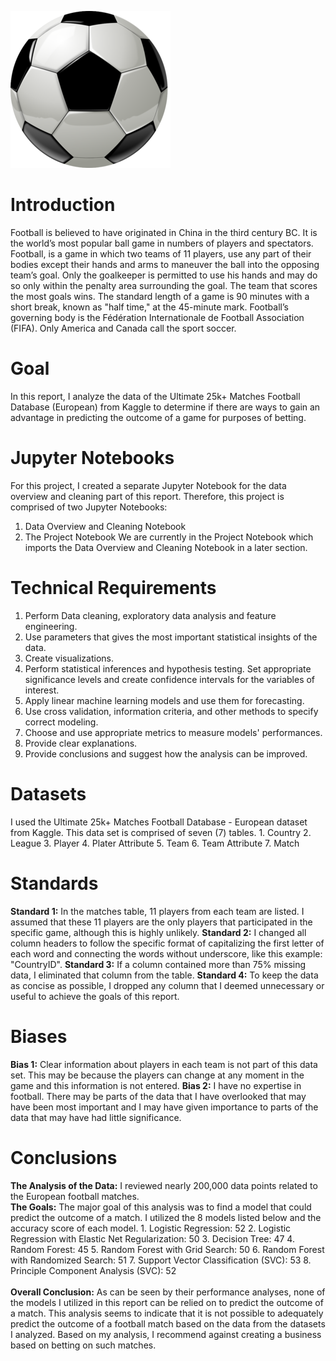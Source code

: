![Alt_Text](https://github.com/KevinNourian/Football/blob/main/Images/football.png)

# Introduction
Football is believed to have originated in China in the third century BC. It is the world’s most popular ball game in numbers of players and spectators. Football, is a game in which two teams of 11 players, use any part of their bodies except their hands and arms to maneuver the ball into the opposing team’s goal. Only the goalkeeper is permitted to use his hands and may do so only within the penalty area surrounding the goal. The team that scores the most goals wins. The standard length of a game is 90 minutes with a short break, known as "half time," at the 45-minute mark. Football’s governing body is the Fédération Internationale de Football Association (FIFA). Only America and Canada call the sport soccer.

# Goal
In this report, I analyze the data of the Ultimate 25k+ Matches Football Database (European) from Kaggle to determine if there are ways to gain an advantage in predicting the outcome of a game for purposes of betting.

# Jupyter Notebooks
For this project, I created a separate Jupyter Notebook for the data overview and cleaning part of this report. Therefore, this project is comprised of two Jupyter Notebooks:
1. Data Overview and Cleaning Notebook
2. The Project Notebook
We are currently in the Project Notebook which imports the Data Overview and Cleaning Notebook in a later section.

# Technical Requirements
1. Perform Data cleaning, exploratory data analysis and feature engineering.
2. Use parameters that gives the most important statistical insights of the data.
3. Create visualizations.
4. Perform statistical inferences and hypothesis testing. Set appropriate significance levels and create confidence intervals for the variables of interest.
5. Apply linear machine learning models and use them for forecasting.
6. Use cross validation, information criteria, and other methods to specify correct modeling.
7. Choose and use appropriate metrics to measure models' performances.
8. Provide clear explanations.
9. Provide conclusions and suggest how the analysis can be improved.

# Datasets
I used the Ultimate 25k+ Matches Football Database - European dataset from Kaggle. This data set is comprised of seven (7) tables.
    1. Country
    2. League
    3. Player
    4. Plater Attribute
    5. Team
    6. Team Attribute
    7. Match

# Standards
**Standard 1:** In the matches table, 11 players from each team are listed. I assumed that these 11 players are the only players that participated in the specific game, although this is highly unlikely.
**Standard 2:** I changed all column headers to follow the specific format of capitalizing the first letter of each word and connecting the words without underscore, like this example: "CountryID".
**Standard 3:** If a column contained more than 75% missing data, I eliminated that column from the table.
**Standard 4:** To keep the data as concise as possible, I dropped any column that I deemed unnecessary or useful to achieve the goals of this report.

# Biases
**Bias 1:** Clear information about players in each team is not part of this data set. This may be because the players can change at any moment in the game and this information is not entered.
**Bias 2:** I have no expertise in football. There may be parts of the data that I have overlooked that may have been most important and I may have given importance to parts of the data that may have had little significance.

# Conclusions
**The Analysis of the Data:** I reviewed nearly 200,000 data points related to the European football matches. <br>
**The Goals:** The major goal of this analysis was to find a model that could predict the outcome of a match.
I utilized the 8 models listed below and the accuracy score of each model.
    1. Logistic Regression: 52
    2. Logistic Regression with Elastic Net Regularization: 50
    3. Decision Tree: 47
    4. Random Forest: 45
    5. Random Forest with Grid Search: 50
    6. Random Forest with Randomized Search: 51
    7. Support Vector Classification (SVC): 53
    8. Principle Component Analysis (SVC): 52 <br>
<br>
**Overall Conclusion:** As can be seen by their performance analyses, none of the models I utilized in this report can be relied on to predict the outcome of a match. This analysis seems to indicate that it is not possible to adequately predict the outcome of a football match based on the data from the datasets I analyzed. Based on my analysis, I recommend against creating a business based on betting on such matches. <br>
